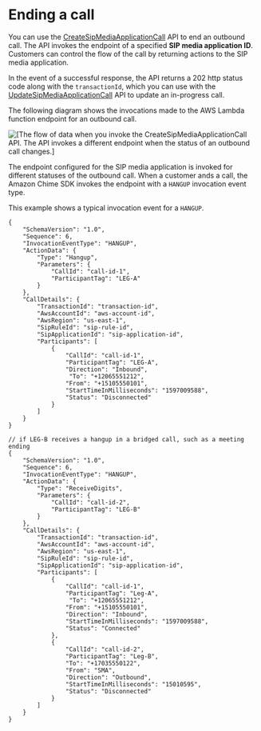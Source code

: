 # Ending a call<a name="case-5"></a>

You can use the [CreateSipMediaApplicationCall](https://docs.aws.amazon.com/chime-sdk/latest/APIReference/API_CreateSipMediaApplicationCall.html) API to end an outbound call\. The API invokes the endpoint of a specified **SIP media application ID**\. Customers can control the flow of the call by returning actions to the SIP media application\.

In the event of a successful response, the API returns a 202 http status code along with the `transactionId`, which you can use with the [UpdateSipMediaApplicationCall](https://docs.aws.amazon.com/chime-sdk/latest/APIReference/API_UpdateSipMediaApplicationCall.html) API to update an in\-progress call\.

The following diagram shows the invocations made to the AWS Lambda function endpoint for an outbound call\.

![\[The flow of data when you invoke the CreateSipMediaApplicationCall API. The API invokes a different endpoint when the status of an outbound call changes.\]](http://docs.aws.amazon.com/chime-sdk/latest/dg/images/sip-api-1.png)

The endpoint configured for the SIP media application is invoked for different statuses of the outbound call\. When a customer ands a call, the Amazon Chime SDK invokes the endpoint with a `HANGUP` invocation event type\. 

This example shows a typical invocation event for a `HANGUP`\.

```
{
    "SchemaVersion": "1.0",
    "Sequence": 6,
    "InvocationEventType": "HANGUP",
    "ActionData": {
        "Type": "Hangup",
        "Parameters": {
            "CallId": "call-id-1",
            "ParticipantTag": "LEG-A"
        }
    },
    "CallDetails": {
        "TransactionId": "transaction-id",
        "AwsAccountId": "aws-account-id",
        "AwsRegion": "us-east-1",
        "SipRuleId": "sip-rule-id",
        "SipApplicationId": "sip-application-id",
        "Participants": [
            {
                "CallId": "call-id-1",
                "ParticipantTag": "LEG-A",
                "Direction": "Inbound",
                 "To": "+12065551212",
                "From": "+15105550101",
                "StartTimeInMilliseconds": "1597009588",
                "Status": "Disconnected"
            }
        ]
    }
}

// if LEG-B receives a hangup in a bridged call, such as a meeting ending
{
    "SchemaVersion": "1.0",
    "Sequence": 6,
    "InvocationEventType": "HANGUP",
    "ActionData": {
        "Type": "ReceiveDigits",
        "Parameters": {
            "CallId": "call-id-2",
            "ParticipantTag": "LEG-B"
        }
    },
    "CallDetails": {
        "TransactionId": "transaction-id",
        "AwsAccountId": "aws-account-id",
        "AwsRegion": "us-east-1",
        "SipRuleId": "sip-rule-id",
        "SipApplicationId": "sip-application-id",
        "Participants": [
            {
                "CallId": "call-id-1",
                "ParticipantTag": "Leg-A",
                 "To": "+12065551212",
                "From": "+15105550101",
                "Direction": "Inbound",
                "StartTimeInMilliseconds": "1597009588",
                "Status": "Connected"
            },
            {
                "CallId": "call-id-2",
                "ParticipantTag": "Leg-B",
                "To": "+17035550122",
                "From": "SMA",
                "Direction": "Outbound",
                "StartTimeInMilliseconds": "15010595",
                "Status": "Disconnected"
            }
        ]
    }
}
```